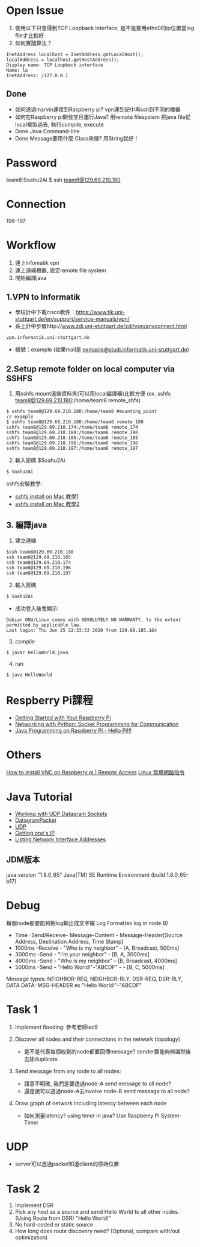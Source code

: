 # Open Issue
1. 使用以下只會得到TCP Loopback interface, 是不是要用etho0的ip位置當log file才比較好
2. 如何實踐算法？
```  
InetAddress localhost = InetAddress.getLocalHost();
localAddress = localhost.getHostAddress();
Display name: TCP Loopback interface
Name: lo
InetAddress: /127.0.0.1
```
## Done
- 如何透過marvin連接到Raspberry pi? vpn連到記中再ssh到不同的機器
- 如何在Raspberry pi開發並且運行Java? 用remote filesystem 把java file從local複製過去, 執行compile, execute
- Done Java Command-line
- Done Message要用什麼 Class來傳? 用String就好！

# Password
team8:Soahu2Ai
$ ssh team8@129.69.210.180

# Connection
196-197

# Workflow
1. 連上infomatik vpn
2. 連上遠端機器, 設定remote file system
3. 開始編譯java

## 1.VPN to Informatik
- 學校計中下載cisco軟件：https://www.tik.uni-stuttgart.de/en/support/service-manuals/vpn/
- 系上計中步驟http://www.zdi.uni-stuttgart.de/zdi/vpn/anyconnect.html
```
vpn.informatik.uni-stuttgart.de
```
- 帳號：example (如果mail是 exmaple@studi.informatik.uni-stuttgart.de)

## 2.Setup remote folder on local computer via SSHFS
1. 用sshfs mount遠端資料夾(可以用local編譯器)比較方便
(ex. sshfs team8@129.69.210.180:/home/team8 remote_shfs)
```
$ sshfs team8@129.69.210.180:/home/team8 #mounting_point
// example
$ sshfs team8@129.69.210.180:/home/team8 remote_180
sshfs team8@129.69.210.174:/home/team8 remote_174
sshfs team8@129.69.210.180:/home/team8 remote_180
sshfs team8@129.69.210.185:/home/team8 remote_185
sshfs team8@129.69.210.196:/home/team8 remote_196
sshfs team8@129.69.210.197:/home/team8 remote_197
```

2. 輸入密碼 $Soahu2Ai
```
$ Soahu2Ai
```

sshfs安裝教學: 
- [sshfs install on Mac 教學1](https://medium.com/@tzhenghao/writing-remote-code-on-a-mac-with-sshfs-c62d64bf9ef9)
- [sshfs install on Mac 教學2](https://www.jianshu.com/p/c40d135db305)

## 3. 編譯java
1. 建立連線 
```
$ssh team8@129.69.210.180
ssh team8@129.69.210.185
ssh team8@129.69.210.174
ssh team8@129.69.210.196
ssh team8@129.69.210.197
```
2. 輸入密碼 
```
$ Soahu2Ai
```
- 成功登入後會顯示:
```
Debian GNU/Linux comes with ABSOLUTELY NO WARRANTY, to the extent
permitted by applicable law.
Last login: Thu Jun 25 22:33:33 2020 from 129.69.185.164
```
3. compile 
```
$ javac HelloWorld.java
```
4. run 
```
$ java HelloWorld
```






# Respberry Pi課程
- [Getting Started with Your Raspberry Pi](https://www.futurelearn.com/courses/getting-started-with-your-raspberry-pi)
- [Networking with Python: Socket Programming for Communication](https://www.futurelearn.com/courses/networking-with-python-socket-programming-for-communication)
- [Java Programming on Raspberry Pi - Hello Pi!!!](https://youtu.be/lzeBrm2cGUQ)

# Others
[How to install VNC on Raspberry pi | Remote Access](https://www.youtube.com/watch?v=JZ1pdVVTMrw)
[Linux 常用網路指令](http://linux.vbird.org/linux_server/0140networkcommand.php#network_setup_ip)

# Java Tutorial
- [Working with UDP Datagram Sockets](https://www.geeksforgeeks.org/working-udp-datagramsockets-java/)
- [DatagramPacket](https://www.geeksforgeeks.org/java-net-datagrampacket-class-java/)
- [UDP](https://docs.oracle.com/javase/tutorial/networking/datagrams/clientServer.html)
- [Getting one's IP](https://www.geeksforgeeks.org/java-program-find-ip-address-computer/)
- [Listing Network Interface Addresses](https://docs.oracle.com/javase/tutorial/networking/nifs/listing.html)
## JDM版本
java version "1.8.0_65"
Java(TM) SE Runtime Environment (build 1.8.0_65-b17)

# Debug
每個node都要能夠把log輸出成文字檔
Log Format(ex log in node B)
- Time -Send/Receive- Message-Content - Message-Header[Source Address, Destination Address, Time Stamp] 
- 1000ms  -Receive  - "Who is my neighbor" - [A, Broadcast, 500ms]
- 3000ms  -Send  - "I'm your neighbor" - [B, A, 3000ms]
- 4000ms  -Send  - "Who is my neighbor" - [B, Broadcast, 4000ms]
- 5000ms  -Send  - "Hello World!"-"ABCDF" - - [B, C, 5000ms]


Message types: NEIGHBOR-REQ, NEIGHBOR-RLY, DSR-REQ, DSR-RLY, DATA
DATA: MSG-HEADER
ex  "Hello World!"-"ABCDF"

# Task 1
1. Implement flooding: 參考老師lec9
2. Discover all nodes and their connections in the network (topology)
    - 是不是代表每個收到的node都要回傳message? sender要能夠辨識然後去除duplicate
3. Send message from any node to all nodes: 
    - 語意不明確, 我們是要透過node-A send message to all node? 
    - 還是說可以透過node-A去involve node-B send message to all node? 
    
4. Draw graph of network including latency between each node
    - 如何測量latency? using timer in java? Use Raspberry Pi System-Timer

# UDP
- server可以透過packet知道client的原始位置

# Task 2
1. Implement DSR
2. Pick any host as a source and send Hello World to all other nodes. (Using Route from DSR)
"Hello World!"
3. No hard-coded or static source
4. How long does route discovery need? (Optional, compare with/out
optimization)

